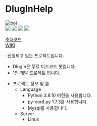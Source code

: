 # DlugInHelp

![bot](https://user-images.githubusercontent.com/59546443/135705060-2014128d-2081-44fb-ae61-0135feac5bb6.PNG)  
<img src="https://img.shields.io/badge/Linux-000000?style=flat-square&logo=Linux&logoColor=white"/></a>
<img src="https://img.shields.io/badge/Mysql-000000?style=flat-square&logo=Mysql&logoColor=white"/></a>
<img src="https://img.shields.io/badge/Python-3766AB?style=flat-square&logo=Python&logoColor=white"/></a>
<img src="https://img.shields.io/badge/Discord-7b8fcb?style=flat-square&logo=Discord&logoColor=white"/></a>


[초대코드](https://discord.com/api/oauth2/authorize?client_id=475715049198190602&permissions=8&scope=applications.commands%20bot)  
[WIKI](https://github.com/appapixie/DlugInHelp/wiki)

-진행되고 있는 프로젝트입니다.
 * DlugIn은 무료 디스코드 봇입니다.
 * 1인 개발 프로젝트 입니다.

- 프로젝트 정보 및 룰
  * Language
    - Python 3.8.10 버전을 사용합니다.
    - py-cord.py 1.7.3를 사용합니다.
    - Mysql를 사용합니다.
  * Server
    - Linux
